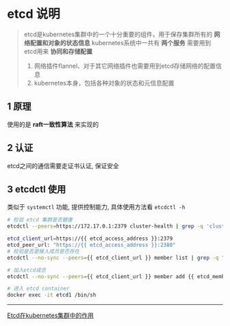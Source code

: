 # etcd 说明

> etcd是kubernetes集群中的一个十分重要的组件，用于保存集群所有的 **网络配置和对象的状态信息**
> kubernetes系统中一共有 **两个服务** 需要用到etcd用来 **协同和存储配置**
>  
> 1. 网络插件flannel、对于其它网络插件也需要用到etcd存储网络的配置信息
> 2. kubernetes本身，包括各种对象的状态和元信息配置

## 1 原理

使用的是 **raft一致性算法** 来实现的

## 2 认证

etcd之间的通信需要走证书认证, 保证安全

## 3 etcdctl 使用

类似于 `systemctl` 功能, 提供控制能力, 具体使用方法看 `etcdctl -h`

``` bash
# 检验 etcd 集群是否健康
etcdctl --peers=https://172.17.0.1:2379 cluster-health | grep -q 'cluster is healthy'

etcd_client_url=https://{{ etcd_access_address }}:2379
etcd_peer_url: "https://{{ etcd_access_address }}:2380"
# 校验是否是接入成员是否存在
etcdctl --no-sync --peers={{ etcd_client_url }} member list | grep -q "172.17.0.1"

# 加入etcd成员
etcdctl --no-sync --peers={{ etcd_client_url }} member add {{ etcd_member_name }} {{ etcd_peer_url }}

# 进入 etcd container
docker exec -it etcd1 /bin/sh
```

----
[Etcd在kubernetes集群中的作用](https://blog.csdn.net/bbwangj/article/details/82866927)
